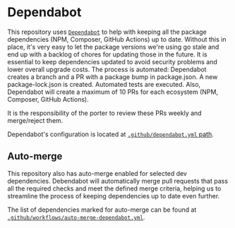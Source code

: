 # Dependabot

This repository uses [`Dependabot`](https://docs.github.com/en/code-security/dependabot/dependabot-security-updates/configuring-dependabot-security-updates) to help with keeping all the package dependencies (NPM, Composer, GitHub Actions) up to date. Without this in place, it's very easy to let the package versions we're using go stale and end up with a backlog of chores for updating those in the future. It is essential to keep dependencies updated to avoid security problems and lower overall upgrade costs.
The process is automated: Dependabot creates a branch and a PR with a package bump in package.json. A new package-lock.json is created. Automated tests are executed. Also, Dependabot will create a maximum of 10 PRs for each ecosystem (NPM, Composer, GitHub Actions).

It is the responsibility of the porter to review these PRs weekly and merge/reject them.

Dependabot's configuration is located at [`.github/dependabot.yml` path](https://github.com/dieselfox1/fincommerce-blocks/blob/trunk/.github/dependabot.yml).

## Auto-merge

This repository also has auto-merge enabled for selected dev dependencies. Debendabot will automatically merge pull requests that pass all the required checks and meet the defined merge criteria, helping us to streamline the process of keeping dependencies up to date even further.

The list of dependencies marked for auto-merge can be found at [`.github/workflows/auto-merge-dependabot.yml`](https://github.com/dieselfox1/fincommerce-blocks/blob/trunk/.github/workflows/auto-merge-dependabot.yml).
